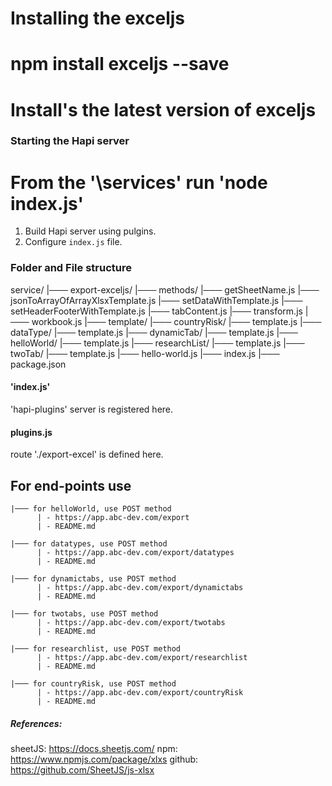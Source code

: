 # Installing the exceljs
# npm install exceljs --save
# Install's the latest version of exceljs

### Starting the Hapi server
# From the '\services' run 'node index.js'

1. Build Hapi server using pulgins.
2. Configure `index.js` file.


### Folder and File structure
service/
    |─── export-exceljs/
            |─── methods/
                  |─── getSheetName.js
                  |─── jsonToArrayOfArrayXlsxTemplate.js
                  |─── setDataWithTemplate.js
                  |─── setHeaderFooterWithTemplate.js
                  |─── tabContent.js
                  |─── transform.js
                  |─── workbook.js
            |─── template/
                  |─── countryRisk/
                        |─── template.js
                  |─── dataType/
                        |─── template.js
                  |─── dynamicTab/
                        |─── template.js
                  |─── helloWorld/
                        |─── template.js
                  |─── researchList/
                        |─── template.js
                  |─── twoTab/
                        |─── template.js
                  |─── hello-world.js
            |─── index.js
            |─── package.json

#### 'index.js'
'hapi-plugins' server is registered here.

#### plugins.js
route './export-excel' is defined here.

## For end-points use
    |─── for helloWorld, use POST method
          | - https://app.abc-dev.com/export
          | - README.md

    |─── for datatypes, use POST method
          | - https://app.abc-dev.com/export/datatypes
          | - README.md

    |─── for dynamictabs, use POST method
          | - https://app.abc-dev.com/export/dynamictabs
          | - README.md

    |─── for twotabs, use POST method
          | - https://app.abc-dev.com/export/twotabs
          | - README.md

    |─── for researchlist, use POST method
          | - https://app.abc-dev.com/export/researchlist
          | - README.md

    |─── for countryRisk, use POST method
          | - https://app.abc-dev.com/export/countryRisk
          | - README.md

##### References:
sheetJS:        https://docs.sheetjs.com/
npm:            https://www.npmjs.com/package/xlxs
github:         https://github.com/SheetJS/js-xlsx
